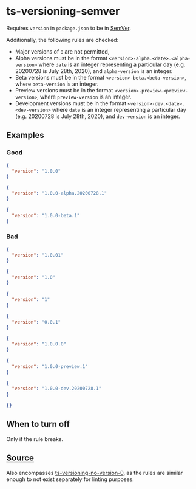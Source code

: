 # ts-versioning-semver

Requires `version` in `package.json` to be in [SemVer](https://semver.org/).

Additionally, the following rules are checked:

- Major versions of `0` are not permitted,
- Alpha versions must be in the format `<version>-alpha.<date>.<alpha-version>` where `date` is an integer representing a particular day (e.g. 20200728 is July 28th, 2020), and `alpha-version` is an integer.
- Beta versions must be in the format `<version>-beta.<beta-version>`, where `beta-version` is an integer.
- Preview versions must be in the format `<version>-preview.<preview-version>`, where `preview-version` is an integer.
- Development versions must be in the format `<version>-dev.<date>.<dev-version>` where `date` is an integer representing a particular day (e.g. 20200728 is July 28th, 2020), and `dev-version` is an integer.

## Examples

### Good

```json
{
  "version": "1.0.0"
}
```

```json
{
  "version": "1.0.0-alpha.20200728.1"
}
```

```json
{
  "version": "1.0.0-beta.1"
}
```

### Bad

```json
{
  "version": "1.0.01"
}
```

```json
{
  "version": "1.0"
}
```

```json
{
  "version": "1"
}
```

```json
{
  "version": "0.0.1"
}
```

```json
{
  "version": "1.0.0.0"
}
```

```json
{
  "version": "1.0.0-preview.1"
}
```

```json
{
  "version": "1.0.0-dev.20200728.1"
}
```

```json
{}
```

## When to turn off

Only if the rule breaks.

## [Source](https://azure.github.io/azure-sdk/typescript_implementation.html#ts-versioning-semver)

Also encompasses [ts-versioning-no-version-0](https://azure.github.io/azure-sdk/typescript_implementation.html#ts-versioning-no-version-0), as the rules are similar enough to not exist separately for linting purposes.
